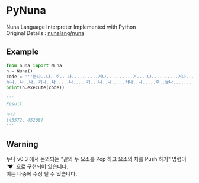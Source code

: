# PyNuna
Nuna Language Interpreter Implemented with Python <br>
Original Details : [nunalang/nuna](https://github.com/nunalang/nuna)

## Example
```Python
from nuna import Nuna
n = Nuna()
code = '''눈나..나..주...나..........거나..........거....나..........거나..........거나....누........나.........♥
누나..나..나..거나..나.....나.....거...나..나.....거나..나.....주..눈나..........나..........♥!'''
print(n.execute(code))

'''
Result

누나
[45572, 45208]
'''
```

## Warning
누나 v0.3 에서 논의되는 "끝의 두 요소를 Pop 하고 요소의 차를 Push 하기" 명령이 '♥' 으로 구현되어 있습니다. <br>
이는 나중에 수정 될 수 있습니다.
